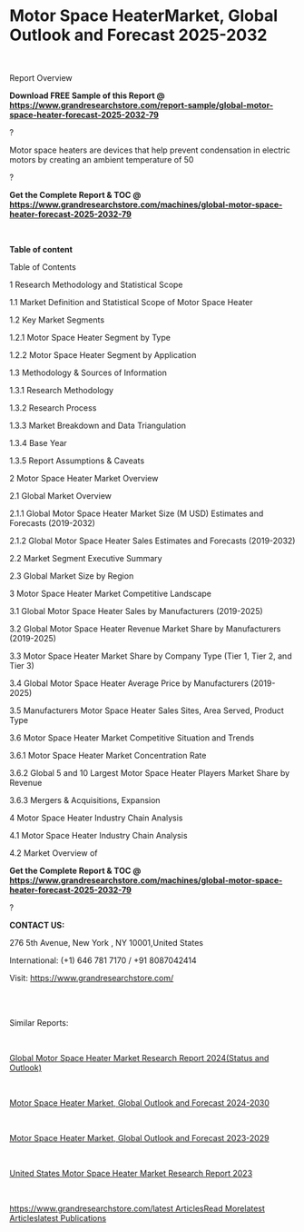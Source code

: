 <h1>Motor Space HeaterMarket, Global Outlook and Forecast 2025-2032</h1><br/><p>Report Overview</p>
 
 
 
 <div><b>Download FREE Sample of this Report @ <a href="https://www.grandresearchstore.com/report-sample/global-motor-space-heater-forecast-2025-2032-79">https://www.grandresearchstore.com/report-sample/global-motor-space-heater-forecast-2025-2032-79</a></b></div>
 
 
 
 <p>? </p>
 
 
 
 <p>Motor space heaters are devices that help prevent condensation in electric motors by creating an ambient temperature of 50</p>
 
 
 
 <p>? </p>
 
 
 
 <div><b>Get the Complete Report & TOC @ <a href="https://www.grandresearchstore.com/machines/global-motor-space-heater-forecast-2025-2032-79">https://www.grandresearchstore.com/machines/global-motor-space-heater-forecast-2025-2032-79</a></b></div>
 
 
 
 <p><br />
 
 <b>Table of content</b></p>
 
 
 
 <p>Table of Contents<br />
 
 1 Research Methodology and Statistical Scope<br />
 
 1.1 Market Definition and Statistical Scope of Motor Space Heater<br />
 
 1.2 Key Market Segments<br />
 
 1.2.1 Motor Space Heater Segment by Type<br />
 
 1.2.2 Motor Space Heater Segment by Application<br />
 
 1.3 Methodology & Sources of Information<br />
 
 1.3.1 Research Methodology<br />
 
 1.3.2 Research Process<br />
 
 1.3.3 Market Breakdown and Data Triangulation<br />
 
 1.3.4 Base Year<br />
 
 1.3.5 Report Assumptions & Caveats<br />
 
 2 Motor Space Heater Market Overview<br />
 
 2.1 Global Market Overview<br />
 
 2.1.1 Global Motor Space Heater Market Size (M USD) Estimates and Forecasts (2019-2032)<br />
 
 2.1.2 Global Motor Space Heater Sales Estimates and Forecasts (2019-2032)<br />
 
 2.2 Market Segment Executive Summary<br />
 
 2.3 Global Market Size by Region<br />
 
 3 Motor Space Heater Market Competitive Landscape<br />
 
 3.1 Global Motor Space Heater Sales by Manufacturers (2019-2025)<br />
 
 3.2 Global Motor Space Heater Revenue Market Share by Manufacturers (2019-2025)<br />
 
 3.3 Motor Space Heater Market Share by Company Type (Tier 1, Tier 2, and Tier 3)<br />
 
 3.4 Global Motor Space Heater Average Price by Manufacturers (2019-2025)<br />
 
 3.5 Manufacturers Motor Space Heater Sales Sites, Area Served, Product Type<br />
 
 3.6 Motor Space Heater Market Competitive Situation and Trends<br />
 
 3.6.1 Motor Space Heater Market Concentration Rate<br />
 
 3.6.2 Global 5 and 10 Largest Motor Space Heater Players Market Share by Revenue<br />
 
 3.6.3 Mergers & Acquisitions, Expansion<br />
 
 4 Motor Space Heater Industry Chain Analysis<br />
 
 4.1 Motor Space Heater Industry Chain Analysis<br />
 
 4.2 Market Overview of</p>
 
 
 
 <div><b>Get the Complete Report & TOC @ <a href="https://www.grandresearchstore.com/machines/global-motor-space-heater-forecast-2025-2032-79">https://www.grandresearchstore.com/machines/global-motor-space-heater-forecast-2025-2032-79</a></b></div>
 
 
 
 <p>? </p>
 
 
 
 <p><b>CONTACT US:</b><br />
 
 276 5th Avenue, New York , NY 10001,United States<br />
 
 International: (+1) 646 781 7170 / +91 8087042414<br />
 
 Visit: <a href="https://www.grandresearchstore.com/">https://www.grandresearchstore.com/</a><br />
 
 <br />
 
 <br />
 
 Similar Reports:<br />
 
 <br />
 
 <a href="https://www.grandresearchstore.com/machines/global-motor-space-heater-2024-404">Global Motor Space Heater Market Research Report 2024(Status and Outlook)</a><br />
 
 <br />
 
 <a href="https://www.grandresearchstore.com/machines/global-motor-space-heater-forecast-2024-2030-126">Motor Space Heater Market, Global Outlook and Forecast 2024-2030</a><br />
 
 <br />
 
 <a href="https://www.grandresearchstore.com/machines/global-motor-space-heater-forecast-2023-2029-391">Motor Space Heater Market, Global Outlook and Forecast 2023-2029</a><br />
 
 <br />
 
 <a href="https://www.grandresearchstore.com/machines/united-states-motor-space-heater-2023-871">United States Motor Space Heater Market Research Report 2023</a><br />
 
 <br />
 
 <a href="https://gyeongbokgung.com">https://www.grandresearchstore.com/</a><a href="https://hallyeomaritime.com">latest Articles</a><a href="https://jingwansa.com">Read More</a><a href="https://nguoiviet.jp/">latest Articles</a><a href="https://www.intelmarketresearch.com/">latest Publications</a></p>